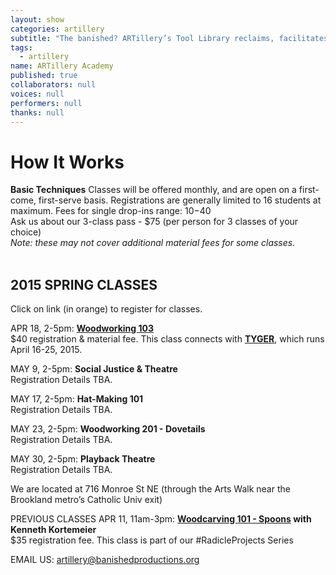 ```yaml
---
layout: show
categories: artillery
subtitle: "The banished? ARTillery’s Tool Library reclaims, facilitates and promotes the artisanal skills of hand-crafting, wood-working, and knowledge-sharing. This user-friendly, tool-loaning program is open to artists and community members in Ward 5 and the greater DC area."
tags: 
  - artillery
name: ARTillery Academy
published: true
collaborators: null
voices: null
performers: null
thanks: null
---
```


# How It Works

**Basic Techniques** 
Classes will be offered monthly, and are open on a first-come, first-serve basis. Registrations are generally limited to 16 students at maximum.
Fees for single drop-ins range: $10-$40
<br>
Ask us about our 3-class pass - $75 (per person for 3 classes of your choice)
<br>
_Note: these may not cover additional material fees for some classes._
<br>
<br>

## 2015 SPRING CLASSES
Click on link (in orange) to register for classes.

APR 18, 2-5pm: **[Woodworking 103](https://www.artful.ly/store/events/5660)**
<br> $40 registration & material fee. This class connects with [**TYGER**](banishedproductions.org/hybrids/tyger/), which runs April 16-25, 2015.

MAY 9, 2-5pm: **Social Justice & Theatre**
<br> Registration Details TBA.

MAY 17, 2-5pm: **Hat-Making 101**
<br> Registration Details TBA.

MAY 23, 2-5pm: **Woodworking 201 - Dovetails**
<br> Registration Details TBA.

MAY 30, 2-5pm: **Playback Theatre**
<br> Registration Details TBA.

We are located at 716 Monroe St NE (through the Arts Walk near the Brookland metro’s Catholic Univ exit)

<!-- calendar needs to happen -->
PREVIOUS CLASSES
APR 11, 11am-3pm: **[Woodcarving 101 - Spoons](https://www.artful.ly/store/events/5453) with Kenneth Kortemeier**
<br> $35 registration fee. This class is part of our #RadicleProjects Series

EMAIL US: artillery@banishedproductions.org